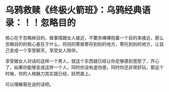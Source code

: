 # 乌鸦救赎《终极火箭班》：乌鸦经典语录：！！忽略目的

核心在于忽略掉目的，做事情跟女人接近，不要赤裸裸抱着一个目的来接近，那么忽略目的的核心是在于什么，将目的寄居寄存到别的地方，寄托到别的地方，让自己变成一个享受聊天，享受女人陪伴。

享受跟女人对话的这样一个男人，就这个东西就已经让你足够感到宽慰了，开心了，如果你能够变成这样一个人，同时你没有虚伪感，同时你还非常好玩，那这个时候，你的人格魅力其实就已经，跃然直上。

可以理解我在说的话吧。